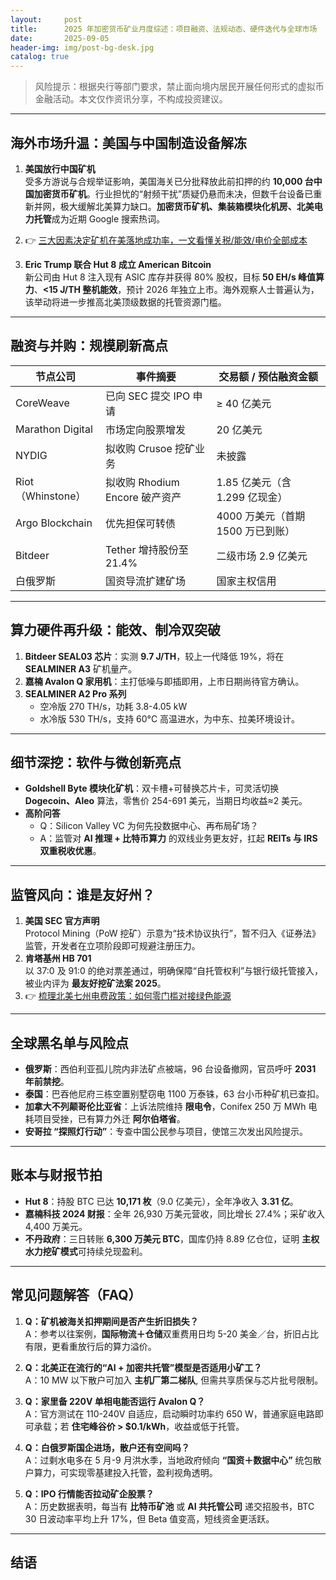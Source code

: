 ```yaml
---
layout:     post
title:      2025 年加密货币矿业月度综述：项目融资、法规动态、硬件迭代与全球市场
date:       2025-09-05
header-img: img/post-bg-desk.jpg
catalog: true
---
```


> 风险提示：根据央行等部门要求，禁止面向境内居民开展任何形式的虚拟币金融活动。本文仅作资讯分享，不构成投资建议。

---

## 海外市场升温：美国与中国制造设备解冻

1. **美国放行中国矿机**  
受多方游说与合规举证影响，美国海关已分批释放此前扣押的约 **10,000 台中国加密货币矿机**。行业担忧的“射频干扰”质疑仍悬而未决，但数千台设备已重新并网，极大缓解北美算力缺口。**加密货币矿机、集装箱模块化机房、北美电力托管**成为近期 Google 搜索热词。  

2. 👉 [三大因素决定矿机在美落地成功率，一文看懂关税/能效/电价全部成本](https://okxdog.com/)  

3. **Eric Trump 联合 Hut 8 成立 American Bitcoin**  
新公司由 Hut 8 注入现有 ASIC 库存并获得 80% 股权，目标 **50 EH/s 峰值算力**、**<15 J/TH 整机能效**，预计 2026 年独立上市。海外观察人士普遍认为，该举动将进一步推高北美顶级数据的托管资源门槛。

---

## 融资与并购：规模刷新高点

| 节点公司 | 事件摘要 | 交易额 / 预估融资金额 |
|---|---|---|
| CoreWeave | 已向 SEC 提交 IPO 申请 | ≥ 40 亿美元 |
| Marathon Digital | 市场定向股票增发 | 20 亿美元 |
| NYDIG | 拟收购 Crusoe 挖矿业务 | 未披露 |
| Riot（Whinstone） | 拟收购 Rhodium Encore 破产资产 | 1.85 亿美元（含 1.299 亿现金） |
| Argo Blockchain | 优先担保可转债 | 4000 万美元（首期 1500 万已到账） |
| Bitdeer | Tether 增持股份至 21.4% | 二级市场 2.9 亿美元 |
| 白俄罗斯 | 国资导流扩建矿场 | 国家主权信用 |

---

## 算力硬件再升级：能效、制冷双突破

1. **Bitdeer SEAL03 芯片**：实测 **9.7 J/TH**，较上一代降低 19%，将在 **SEALMINER A3** 矿机量产。  
2. **嘉楠 Avalon Q 家用机**：主打低噪与即插即用，上市日期尚待官方确认。  
3. **SEALMINER A2 Pro 系列**  
   - 空冷版 270 TH/s，功耗 3.8-4.05 kW  
   - 水冷版 530 TH/s，支持 60°C 高温进水，为中东、拉美环境设计。

---

## 细节深挖：软件与微创新亮点

- **Goldshell Byte 模块化矿机**：双卡槽+可替换芯片卡，可灵活切换 **Dogecoin、Aleo** 算法，零售价 254-691 美元，当期日均收益≈2 美元。  
- **高阶问答**  
  - Q：Silicon Valley VC 为何先投数据中心、再布局矿场？  
  - A：监管对 **AI 推理 + 比特币算力** 的双线业务更友好，扛起 **REITs 与 IRS 双重税收优惠**。

---

## 监管风向：谁是友好州？

1. **美国 SEC 官方声明**  
Protocol Mining（PoW 挖矿）示意为“技术协议执行”，暂不归入《证券法》监管，开发者在立项阶段即可规避注册压力。  
2. **肯塔基州 HB 701**  
以 37:0 及 91:0 的绝对票差通过，明确保障“自托管权利”与银行级托管接入，被业内评为 **最友好挖矿法案 2025**。  
3. 👉 [梳理北美七州电费政策：如何零门槛对接绿色能源](https://okxdog.com/)  

---

## 全球黑名单与风险点

- **俄罗斯**：西伯利亚孤儿院内非法矿点被端，96 台设备撤网，官员呼吁 **2031 年前禁挖**。  
- **泰国**：巴吞他尼府三栋空置别墅窃电 1100 万泰铢，63 台小币种矿机已查扣。  
- **加拿大不列颠哥伦比亚省**：上诉法院维持 **限电令**，Conifex 250 万 MWh 电耗项目受挫，已有算力外迁 **阿尔伯塔省**。  
- **安哥拉 “探照灯行动”**：专查中国公民参与项目，使馆三次发出风险提示。

---

## 账本与财报节拍

- **Hut 8**：持股 BTC 已达 **10,171 枚**（9.0 亿美元），全年净收入 **3.31 亿**。  
- **嘉楠科技 2024 财报**：全年 26,930 万美元营收，同比增长 27.4%；采矿收入 4,400 万美元。  
- **不丹政府**：三日转账 **6,300 万美元 BTC**，国库仍持 8.89 亿仓位，证明 **主权水力挖矿模式**可持续兑现盈利。

---

## 常见问题解答（FAQ）

1. **Q：矿机被海关扣押期间是否产生折旧损失？**  
A：参考以往案例，**国际物流＋仓储**双重费用日均 5-20 美金／台，折旧占比有限，更看重放行后的算力溢价。

2. **Q：北美正在流行的“AI + 加密共托管”模型是否适用小矿工？**  
A：10 MW 以下散户可加入 **主机厂第二梯队**, 但需共享质保与芯片批号限制。

3. **Q：家里备 220V 单相电能否运行 Avalon Q？**  
A：官方测试在 110-240V 自适应，启动瞬时功率约 650 W，普通家庭电路即可承载；若 **住宅峰谷价 > $0.1/kWh**，收益或低于托管。

4. **Q：白俄罗斯国企进场，散户还有空间吗？**  
A：过剩水电多在 5 月-9 月洪水季，当地政府倾向 **“国资＋数据中心”** 统包散户算力，可实现零基建投入托管，盈利视角透明。

5. **Q：IPO 行情能否拉动矿企股票？**  
A：历史数据表明，每当有 **比特币矿池** 或 **AI 共托管公司** 递交招股书，BTC 30 日波动率平均上升 17%，但 Beta 值变高，短线资金更活跃。

---

## 结语